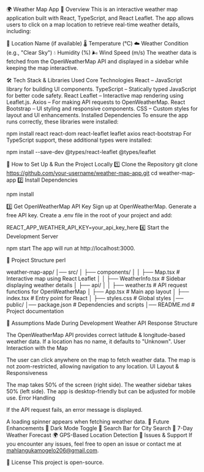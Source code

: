 🌍 Weather Map App
📌 Overview
This is an interactive weather map application built with React, TypeScript, and React Leaflet. The app allows users to click on a map location to retrieve real-time weather details, including:

📍 Location Name (if available)
🌡 Temperature (°C)
☁️ Weather Condition (e.g., "Clear Sky")
💧 Humidity (%)
🌬 Wind Speed (m/s)
The weather data is fetched from the OpenWeatherMap API and displayed in a sidebar while keeping the map interactive.

🛠️ Tech Stack & Libraries Used
Core Technologies
React – JavaScript library for building UI components.
TypeScript – Statically typed JavaScript for better code safety.
React Leaflet – Interactive map rendering using Leaflet.js.
Axios – For making API requests to OpenWeatherMap.
React Bootstrap – UI styling and responsive components.
CSS – Custom styles for layout and UI enhancements.
Installed Dependencies
To ensure the app runs correctly, these libraries were installed:


npm install react react-dom react-leaflet leaflet axios react-bootstrap
For TypeScript support, these additional types were installed:

npm install --save-dev @types/react-leaflet @types/leaflet

🔧 How to Set Up & Run the Project Locally
1️⃣ Clone the Repository
git clone https://github.com/your-username/weather-map-app.git
cd weather-map-app
2️⃣ Install Dependencies

npm install

3️⃣ Get OpenWeatherMap API Key
Sign up at OpenWeatherMap.
Generate a free API key.
Create a .env file in the root of your project and add:

REACT_APP_WEATHER_API_KEY=your_api_key_here
4️⃣ Start the Development Server

npm start
The app will run at http://localhost:3000.

📂 Project Structure
perl

weather-map-app/
│── src/
│   ├── components/
│   │   ├── Map.tsx        # Interactive map using React Leaflet
│   │   ├── WeatherInfo.tsx # Sidebar displaying weather details
│   ├── api/
│   │   ├── weather.ts     # API request functions for OpenWeatherMap
│   ├── App.tsx           # Main app layout
│   ├── index.tsx         # Entry point for React
│   ├── styles.css        # Global styles
│── public/
│── package.json          # Dependencies and scripts
│── README.md             # Project documentation

📌 Assumptions Made During Development
Weather API Response Structure

The OpenWeatherMap API provides correct latitude & longitude-based weather data.
If a location has no name, it defaults to "Unknown".
User Interaction with the Map

The user can click anywhere on the map to fetch weather data.
The map is not zoom-restricted, allowing navigation to any location.
UI Layout & Responsiveness

The map takes 50% of the screen (right side).
The weather sidebar takes 50% (left side).
The app is desktop-friendly but can be adjusted for mobile use.
Error Handling

If the API request fails, an error message is displayed.

A loading spinner appears when fetching weather data.
🚀 Future Enhancements
🌙 Dark Mode Toggle
📌 Search Bar for City Search
📅 7-Day Weather Forecast
🌍 GPS-Based Location Detection
🐞 Issues & Support
If you encounter any issues, feel free to open an issue or contact me at mahlangukamogelo206@gmail.com.

📜 License
This project is open-source.